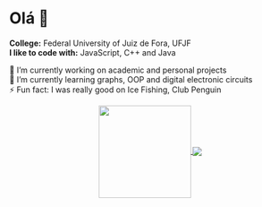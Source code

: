 <h1>Olá 👋</h1>

<b>College:</b> Federal University of Juiz de Fora, UFJF</br>
<b>I like to code with:</b> JavaScript, C++ and Java</p>

<p>
🔭 I’m currently working on academic and personal projects</br>
🌱 I’m currently learning graphs, OOP and digital electronic circuits</br>
⚡ Fun fact: I was really good on Ice Fishing, Club Penguin
</p>
  
<p align="center">
<a href="https://github.com/devgabmal">
  <img align="center" height="165" src="https://github-readme-stats.vercel.app/api?username=devgabmal&theme=github_light&show_icons=true&count_private=true&include_all_commits=true" />
</a>
<a href="https://github.com/devgabmal">
  <img align="center" src="https://github-readme-stats.vercel.app/api/top-langs/?username=devgabmal&theme=github_light&layout=compact" />
</a>
</p>
